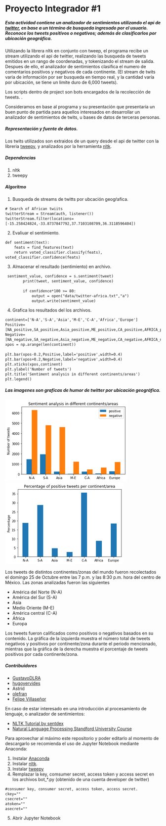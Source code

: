 # Proyecto Integrador #1
##### Esta actividad contiene un analizador de sentimientos utilizando el api de [twitter](https://developer.twitter.com), en base a un término de busqueda ingresado por el usuario. Reconoce los tweets positivos o negativos; además de clasificarlos por ubicación geográfica.

Utilizando la librera nltk en conjunto con tweep, el programa recibe un stream utilizando el api de twitter, realizando las busqueda de tweets emitidos en un rango de coordenadas, y tokenizando el stream de salida. Despues de ello, el analizador de sentimientos clasifica el numero de comentarios positivos y negativos de cada continente. (El stream de twits varia de información por ser busqueda en tiempo real, y la cantidad varía por ubicación, se tiene un limite duro de 6,000 tweets).

Los scripts dentro de project son bots encargados de la recolección de tweets. . 

Consideramos en base al programa y su presentación que presentaría un buen punto de partida para aquellos interesados en desarrollar un analizador de sentimientos de twits, u bases de datos de terceras personas.

##### Representación y fuente de datos. 
Los twits utilizados son extraidos de un query desde el api de twitter con la libreria [tweepy](https://www.tweepy.org/),  y analizados por la herramienta [nltk](https://www.nltk.org/).

##### Dependencias 
1. nltk
2. tweepy

##### Algoritmo
1. Busqueda de streams de twitts por ubcación geogŕafica.

```
# Search of African twiits
twitterStream = Stream(auth, listener())
twitterStream.filter(locations=[-15.258424824,-33.8737847792,37.7103108709,36.3118596404])
```
2. Evaliuar el sentimiento.

```
def sentiment(text):
    feats = find_features(text)
    return voted_classifier.classify(feats), voted_classifier.confidence(feats)
```

3. Almacenar el resultado (sentimiento) en archivo.

```
 sentiment_value, confidence = s.sentiment(tweet)
        print(tweet, sentiment_value, confidence)
        
        if confidence*100 >= 80:
            output = open("data/twitter-africa.txt","a")
            output.write(sentiment_value)
```

4. Grafica los resultados del los archivos.

```
continent=['N-A','S-A','Asia','M-E','C-A','Africa','Europe']
Positive=[NA_positive,SA_positive,Asia_positive,ME_positive,CA_positive,AFRICA_positive,EUROPE_positive]
Negative=[NA_negative,SA_negative,Asia_negative,ME_negative,CA_negative,AFRICA_negative,EUROPE_negative]
xpos = np.arange(len(continent))

plt.bar(xpos-0.2,Positive,label='positive',width=0.4)
plt.bar(xpos+0.2,Negative,label='negative',width=0.4)
plt.xticks(xpos,continent)
plt.ylabel('Number of tweets')
plt.title('Sentiment analysis in different continents/areas')
plt.legend()
```

##### Las imagenes son graficas de humor de twitter por ubicación geográfica.
![](Numero_total.png)
![](Porcentaje.png) 
 
 Los tweets de distintos continentes/zonas del mundo fueron recolectados el domingo 25 de Octubre entre las 7 p.m. y las 8:30 p.m. hora del centro de México.
 Las zonas analizadas fueron las siguientes
 * América del Norte (N-A)
 * América del Sur (S-A)
 * Asia
 * Medio Oriente (M-E)
 * América central (C-A)
 * África
 * Europa

Los tweets fueron calificados como positivos o negativos basados en su contenido. La gráfica de la izquierda muestra el número total de tweets negativos y positivos por continente/zona durante el periodo mencionado, mientras que la gráfica de la derecha muestra el porcentaje de tweets positivos por cada continente/zona.

 
##### Contribuidores
* [GustavoDLRA](https://github.com/GustavoDLRA)
* [hugoyervides](https://github.com/hugoyervides)
* Astrid
* [olefran](https://github.com/olefran)
* [Felipe Villaseñor](https://github.com/Felipev201)

En caso de estar interesado en una introducción al procesamiento de lenguaje, o analizador de sentimientos:
- [NLTK Tutorial by sentdex](https://www.youtube.com/playlist?list=PLQVvvaa0QuDf2JswnfiGkliBInZnIC4HL)
- [Natural Language Processing Standford University Course](https://www.youtube.com/watch?v=mOAXEQevCAE&ab_channel=AutomationStepbyStep-RaghavPal)

Para aprovechar al máximo este repositorio y poder editarlo al momento de descargarlo se recomienda el uso de Jupyter Notebook mediante Anaconda: 
1. Instalar [Anaconda](https://www.anaconda.com/products/individual)
2. Instalar [nltk](https://www.nltk.org/).
3. Instalar [tweepy](https://www.tweepy.org/)
4. Remplazar la key, comsumer secret, access token y access secret en los archivos bot_\*.py (obtenido de una cuenta developer de twitter)
```
#consumer key, consumer secret, access token, access secret.
ckey=""
csecret=""
atoken=""
asecret=""
```
5. Abrir Jupyter Notebook

